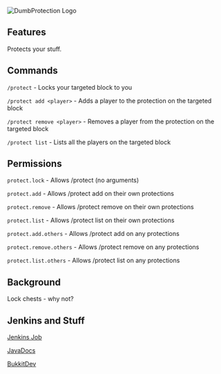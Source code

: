 ![DumbProtection Logo](http://home.turt2live.com/DumbProtection-BukkitDev-Logo.png)


Features
-------

Protects your stuff.


Commands
-------

`/protect` - Locks your targeted block to you

`/protect add <player>` - Adds a player to the protection on the targeted block

`/protect remove <player>` - Removes a player from the protection on the targeted block

`/protect list` - Lists all the players on the targeted block


Permissions
------

`protect.lock` - Allows /protect (no arguments)

`protect.add` - Allows /protect add <player> on their own protections

`protect.remove` - Allows /protect remove <player> on their own protections

`protect.list` - Allows /protect list on their own protections

`protect.add.others` - Allows /protect add <player> on any protections

`protect.remove.others` - Allows /protect remove <player> on any protections

`protect.list.others` - Allows /protect list on any protections


Background
------

Lock chests - why not?


Jenkins and Stuff
------

[Jenkins Job](http://ci.turt2live.com/job/DumbProtection/?)

[JavaDocs](http://ci.turt2live.com/job/DumbProtection/javadoc/?)

[BukkitDev](http://dev.bukkit.org/bukkit-plugins/dumbprotection/)